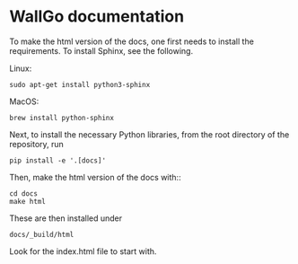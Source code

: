 # WallGo documentation

To make the html version of the docs, one first needs to install the
requirements. To install Sphinx, see the following.

Linux:

    sudo apt-get install python3-sphinx

MacOS:

    brew install python-sphinx


Next, to install the necessary Python libraries, from the root directory of the
repository, run

    pip install -e '.[docs]'

Then, make the html version of the docs with::

    cd docs
    make html

These are then installed under

    docs/_build/html

Look for the index.html file to start with.
